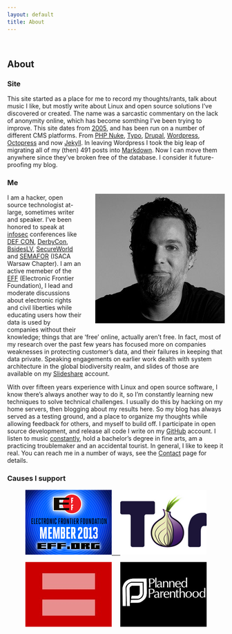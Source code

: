 ```yaml
---
layout: default
title: About
---
```

<br />
<h2>About</h2>

<h3>Site</h3>
<p></p>
<p>This site started as a place for me to record my thoughts/rants, talk about music I like, but mostly write about Linux and open source solutions I&rsquo;ve discovered or created. The name was a sarcastic commentary on the lack of anonymity online, which has become somthing I&rsquo;ve been trying to improve. This site dates from <a href="http://web.archive.org/web/20051103020402/http://fak3r.com/">2005</a>, and has been run on a number of different CMS platforms. From <a href="http://www.phpnuke.org/">PHP Nuke</a>, <a href="http://typosphere.org/">Typo</a>, <a href="http://drupal.org">Drupal</a>, <a href="http://wordpress.org">Wordpress</a>, <a href="http://octopress.org">Octopress</a> and now <a href="http://jekyllrb.com/">Jekyll</a>. In leaving Wordpress I took the big leap of migrating all of my (then) 491 posts into <a href="http://daringfireball.net/projects/markdown/">Markdown</a>. Now I can move them anywhere since they&rsquo;ve broken free of the database. I consider it future-proofing my blog.</p>

<h3>Me</h3> 

<img style="margin: 0em 0em 1em 2em" align="right" padding="20" width="300" src="/images/me.jpg" width="300" height="300" /><p>I am a hacker, open source technologist at-large, sometimes writer and speaker. I&rsquo;ve been honored to speak at <a href="http://en.wikipedia.org/wiki/Information_security">infosec</a> conferences like <a href="http://www.defcon.org">DEF CON</a>, <a href="http://www.derbycon.com/">DerbyCon</a>, <a href="http://www.bsideslv.org/">BsidesLV</a>, <a title="SecureWorld" href="http://secureworldpost.secureworldexpo.com/">SecureWorld</a> and <a href="http://konferencje.computerworld.pl/konferencje/semafor2012/zagadnienia.html">SEMAFOR</a> (ISACA Warsaw Chapter). I am an active memeber of the <a href="http://eff.org">EFF</a> (Electronic Frontier Foundation), I lead and moderate discussions about electronic rights and civil liberties while educating users how their data is used by companies without their knowledge; things that are &lsquo;free&rsquo; online, actually aren&rsquo;t free. In fact, most of my research over the past few years has focused more on companies weaknesses in protecting customer&rsquo;s data, and their failures in keeping that data private. Speaking engagements on earlier work dealth with system architecture in the global biodiversity realm, and slides of those are available on my <a href="http://www.slideshare.net/">Slideshare</a> account.</p>

<p>With over fifteen years experience with Linux and open source software, I know there&rsquo;s always another way to do it, so I&rsquo;m constantly learning new techniques to solve technical challenges. I usually do this by hacking on my home servers, then blogging about my results here. So my blog has always served as a testing ground, and a place to organize my thoughts while allowing feedback for others, and myself to build off. I participate in open source development, and release all code I write on my <a href="http://github.org">GitHub</a> account. I listen to music <a href="http://www.last.fm/user/fak3r">constantly</a>, hold a bachelor&rsquo;s degree in fine arts, am a practicing troublemaker and an accidental tourist. In general, I like to keep it real. You can reach me in a number of ways, see the <a href="https://fak3r.com/contact/">Contact</a> page for details.</p>

<h3>Causes I support</h3>
<p></p>
<p align="center"><a href="https://www.eff.org" border="0" alt="EFF" title="EFF"><img src="/assets/about/EFF-badge-2b.png" border="0">&nbsp;&nbsp;&nbsp;&nbsp;
<a href="https://www.torproject.org/" alt="TOR" title="TOR"><img src="/assets/about/tor_logo.png" border="0" alt="TOR" title="TOR"></a></p>
<p align="center"><a href="https://www.hrc.org/" alt="HRC" title="HRC"><img src="/assets/about/hrc.jpg" border="0" alt="HRC" title="HRC"></a>&nbsp;&nbsp;&nbsp;&nbsp;
<a href="https://www.plannedparenthood.org/" alt="Planned Parenthood" title="Planned Parenthood"><img src="/assets/about/planned_parenthood.jpg" border="0" alt="Planned Parenthood" title="Planned Parenthood"></a>
</p>
</body>
</html>
